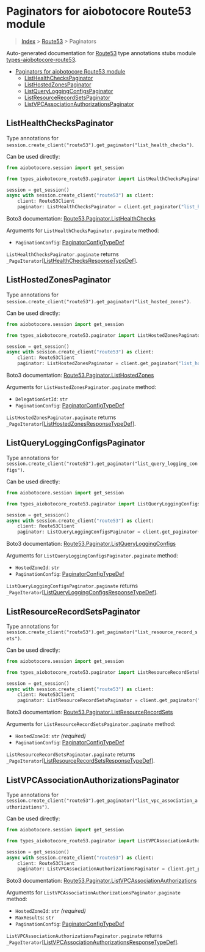 <a id="paginators-for-aiobotocore-route53-module"></a>

# Paginators for aiobotocore Route53 module

> [Index](..) > [Route53](.) > Paginators

Auto-generated documentation for
[Route53](https://boto3.amazonaws.com/v1/documentation/api/latest/reference/services/route53.html#Route53)
type annotations stubs module
[types-aiobotocore-route53](https://pypi.org/project/types-aiobotocore-route53/).

- [Paginators for aiobotocore Route53 module](#paginators-for-aiobotocore-route53-module)
  - [ListHealthChecksPaginator](#listhealthcheckspaginator)
  - [ListHostedZonesPaginator](#listhostedzonespaginator)
  - [ListQueryLoggingConfigsPaginator](#listqueryloggingconfigspaginator)
  - [ListResourceRecordSetsPaginator](#listresourcerecordsetspaginator)
  - [ListVPCAssociationAuthorizationsPaginator](#listvpcassociationauthorizationspaginator)

<a id="listhealthcheckspaginator"></a>

## ListHealthChecksPaginator

Type annotations for
`session.create_client("route53").get_paginator("list_health_checks")`.

Can be used directly:

```python
from aiobotocore.session import get_session

from types_aiobotocore_route53.paginator import ListHealthChecksPaginator

session = get_session()
async with session.create_client("route53") as client:
    client: Route53Client
    paginator: ListHealthChecksPaginator = client.get_paginator("list_health_checks")
```

Boto3 documentation:
[Route53.Paginator.ListHealthChecks](https://boto3.amazonaws.com/v1/documentation/api/latest/reference/services/route53.html#Route53.Paginator.ListHealthChecks)

Arguments for `ListHealthChecksPaginator.paginate` method:

- `PaginationConfig`:
  [PaginatorConfigTypeDef](./type_defs.md#paginatorconfigtypedef)

`ListHealthChecksPaginator.paginate` returns
`_PageIterator`\[[ListHealthChecksResponseTypeDef](./type_defs.md#listhealthchecksresponsetypedef)\].

<a id="listhostedzonespaginator"></a>

## ListHostedZonesPaginator

Type annotations for
`session.create_client("route53").get_paginator("list_hosted_zones")`.

Can be used directly:

```python
from aiobotocore.session import get_session

from types_aiobotocore_route53.paginator import ListHostedZonesPaginator

session = get_session()
async with session.create_client("route53") as client:
    client: Route53Client
    paginator: ListHostedZonesPaginator = client.get_paginator("list_hosted_zones")
```

Boto3 documentation:
[Route53.Paginator.ListHostedZones](https://boto3.amazonaws.com/v1/documentation/api/latest/reference/services/route53.html#Route53.Paginator.ListHostedZones)

Arguments for `ListHostedZonesPaginator.paginate` method:

- `DelegationSetId`: `str`
- `PaginationConfig`:
  [PaginatorConfigTypeDef](./type_defs.md#paginatorconfigtypedef)

`ListHostedZonesPaginator.paginate` returns
`_PageIterator`\[[ListHostedZonesResponseTypeDef](./type_defs.md#listhostedzonesresponsetypedef)\].

<a id="listqueryloggingconfigspaginator"></a>

## ListQueryLoggingConfigsPaginator

Type annotations for
`session.create_client("route53").get_paginator("list_query_logging_configs")`.

Can be used directly:

```python
from aiobotocore.session import get_session

from types_aiobotocore_route53.paginator import ListQueryLoggingConfigsPaginator

session = get_session()
async with session.create_client("route53") as client:
    client: Route53Client
    paginator: ListQueryLoggingConfigsPaginator = client.get_paginator("list_query_logging_configs")
```

Boto3 documentation:
[Route53.Paginator.ListQueryLoggingConfigs](https://boto3.amazonaws.com/v1/documentation/api/latest/reference/services/route53.html#Route53.Paginator.ListQueryLoggingConfigs)

Arguments for `ListQueryLoggingConfigsPaginator.paginate` method:

- `HostedZoneId`: `str`
- `PaginationConfig`:
  [PaginatorConfigTypeDef](./type_defs.md#paginatorconfigtypedef)

`ListQueryLoggingConfigsPaginator.paginate` returns
`_PageIterator`\[[ListQueryLoggingConfigsResponseTypeDef](./type_defs.md#listqueryloggingconfigsresponsetypedef)\].

<a id="listresourcerecordsetspaginator"></a>

## ListResourceRecordSetsPaginator

Type annotations for
`session.create_client("route53").get_paginator("list_resource_record_sets")`.

Can be used directly:

```python
from aiobotocore.session import get_session

from types_aiobotocore_route53.paginator import ListResourceRecordSetsPaginator

session = get_session()
async with session.create_client("route53") as client:
    client: Route53Client
    paginator: ListResourceRecordSetsPaginator = client.get_paginator("list_resource_record_sets")
```

Boto3 documentation:
[Route53.Paginator.ListResourceRecordSets](https://boto3.amazonaws.com/v1/documentation/api/latest/reference/services/route53.html#Route53.Paginator.ListResourceRecordSets)

Arguments for `ListResourceRecordSetsPaginator.paginate` method:

- `HostedZoneId`: `str` *(required)*
- `PaginationConfig`:
  [PaginatorConfigTypeDef](./type_defs.md#paginatorconfigtypedef)

`ListResourceRecordSetsPaginator.paginate` returns
`_PageIterator`\[[ListResourceRecordSetsResponseTypeDef](./type_defs.md#listresourcerecordsetsresponsetypedef)\].

<a id="listvpcassociationauthorizationspaginator"></a>

## ListVPCAssociationAuthorizationsPaginator

Type annotations for
`session.create_client("route53").get_paginator("list_vpc_association_authorizations")`.

Can be used directly:

```python
from aiobotocore.session import get_session

from types_aiobotocore_route53.paginator import ListVPCAssociationAuthorizationsPaginator

session = get_session()
async with session.create_client("route53") as client:
    client: Route53Client
    paginator: ListVPCAssociationAuthorizationsPaginator = client.get_paginator("list_vpc_association_authorizations")
```

Boto3 documentation:
[Route53.Paginator.ListVPCAssociationAuthorizations](https://boto3.amazonaws.com/v1/documentation/api/latest/reference/services/route53.html#Route53.Paginator.ListVPCAssociationAuthorizations)

Arguments for `ListVPCAssociationAuthorizationsPaginator.paginate` method:

- `HostedZoneId`: `str` *(required)*
- `MaxResults`: `str`
- `PaginationConfig`:
  [PaginatorConfigTypeDef](./type_defs.md#paginatorconfigtypedef)

`ListVPCAssociationAuthorizationsPaginator.paginate` returns
`_PageIterator`\[[ListVPCAssociationAuthorizationsResponseTypeDef](./type_defs.md#listvpcassociationauthorizationsresponsetypedef)\].
